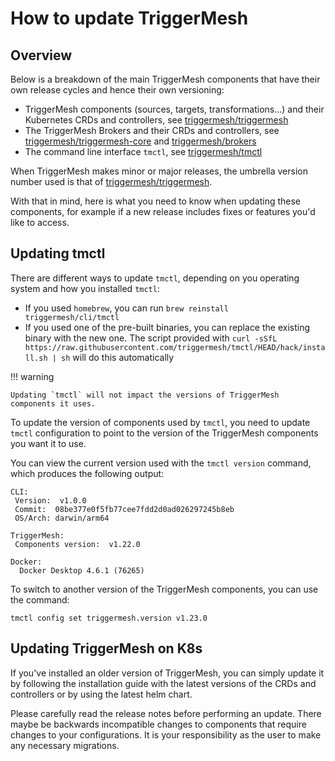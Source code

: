 # How to update TriggerMesh

## Overview

Below is a breakdown of the main TriggerMesh components that have their own release cycles and hence their own versioning:

* TriggerMesh components (sources, targets, transformations...) and their Kubernetes CRDs and controllers, see [triggermesh/triggermesh](https://github.com/triggermesh/triggermesh)
* The TriggerMesh Brokers and their CRDs and controllers, see [triggermesh/triggermesh-core](https://github.com/triggermesh/triggermesh-core) and [triggermesh/brokers](https://github.com/triggermesh/brokers)
* The command line interface `tmctl`, see [triggermesh/tmctl](https://github.com/triggermesh/tmctl)

When TriggerMesh makes minor or major releases, the umbrella version number used is that of [triggermesh/triggermesh](https://github.com/triggermesh/triggermesh).  

With that in mind, here is what you need to know when updating these components, for example if a new release includes fixes or features you'd like to access.

## Updating tmctl

There are different ways to update `tmctl`, depending on you operating system and how you installed `tmctl`:

* If you used `homebrew`, you can run `brew reinstall triggermesh/cli/tmctl`
* If you used one of the pre-built binaries, you can replace the existing binary with the new one. The script provided with `curl -sSfL https://raw.githubusercontent.com/triggermesh/tmctl/HEAD/hack/install.sh | sh` will do this automatically

!!! warning

    Updating `tmctl` will not impact the versions of TriggerMesh components it uses.

To update the version of components used by `tmctl`, you need to update `tmctl` configuration to point to the version of the TriggerMesh components you want it to use.

You can view the current version used with the `tmctl version` command, which produces the following output:

```
CLI:
 Version:  v1.0.0
 Commit:  08be377e0f5fb77cee7fdd2d0ad026297245b8eb
 OS/Arch: darwin/arm64

TriggerMesh:
 Components version:  v1.22.0

Docker:
  Docker Desktop 4.6.1 (76265)
```

To switch to another version of the TriggerMesh components, you can use the command:

```
tmctl config set triggermesh.version v1.23.0
```

## Updating TriggerMesh on K8s

If you've installed an older version of TriggerMesh, you can simply update it by following the installation guide with the latest versions of the CRDs and controllers or by using the latest helm chart.

Please carefully read the release notes before performing an update. There maybe be backwards incompatible changes to components that require changes to your configurations. It is your responsibility as the user to make any necessary migrations.
